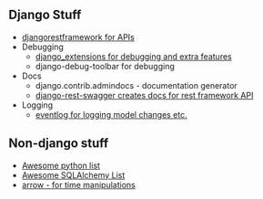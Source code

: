 
## Django Stuff

* [djangorestframework for APIs](http://www.django-rest-framework.org/)
* Debugging
  * [django_extensions for debugging and extra features](http://django-extensions.readthedocs.org/en/latest/)
  * django-debug-toolbar for debugging
* Docs
  * django.contrib.admindocs - documentation generator
  * [django-rest-swagger creates docs for rest framework API](https://github.com/marcgibbons/django-rest-swagger)
* Logging
  * [eventlog for logging model changes etc.](https://pypi.python.org/pypi/eventlog)

## Non-django stuff
* [Awesome python list](https://github.com/davidgillies/awesome-python)
* [Awesome SQLAlchemy List](https://github.com/davidgillies/awesome-sqlalchemy)
* [arrow - for time manipulations](https://pypi.python.org/pypi/arrow)
